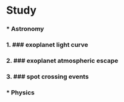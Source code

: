 # Study 

### * Astronomy

  ### 1. ### exoplanet light curve

  ### 2. ### exoplanet atmospheric escape
 
  ### 3. ### spot crossing events

### * Physics


